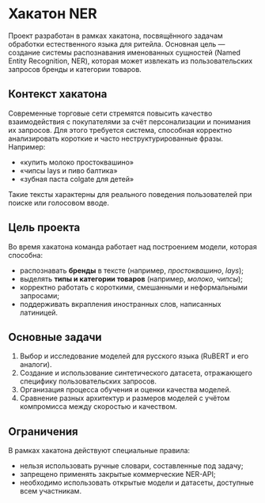 # Хакатон NER

Проект разработан в рамках хакатона, посвящённого задачам обработки естественного языка для ритейла. Основная цель — создание системы распознавания именованных сущностей (Named Entity Recognition, NER), которая может извлекать из пользовательских запросов бренды и категории товаров.

## Контекст хакатона

Современные торговые сети стремятся повысить качество взаимодействия с покупателями за счёт персонализации и понимания их запросов. Для этого требуется система, способная корректно анализировать короткие и часто неструктурированные фразы. Например:

* «купить молоко простоквашино»
* «чипсы lays и пиво балтика»
* «зубная паста colgate для детей»

Такие тексты характерны для реального поведения пользователей при поиске или голосовом вводе.

## Цель проекта

Во время хакатона команда работает над построением модели, которая способна:

* распознавать **бренды** в тексте (например, *простоквашино*, *lays*);
* выделять **типы и категории товаров** (например, *молоко*, *чипсы*);
* корректно работать с короткими, смешанными и неформальными запросами;
* поддерживать вкрапления иностранных слов, написанных латиницей.

## Основные задачи

1. Выбор и исследование моделей для русского языка (RuBERT и его аналоги).
2. Создание и использование синтетического датасета, отражающего специфику пользовательских запросов.
3. Организация процесса обучения и оценки качества моделей.
4. Сравнение разных архитектур и размеров моделей с учётом компромисса между скоростью и качеством.

## Ограничения

В рамках хакатона действуют специальные правила:

* нельзя использовать ручные словари, составленные под задачу;
* запрещено применять закрытые коммерческие NER-API;
* необходимо использовать открытые модели и датасеты, доступные всем участникам.

